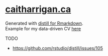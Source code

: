 # [caitharrigan.ca](https://www.caitharrigan.ca)

Generated with [distill for Rmarkdown](https://rstudio.github.io/distill/).  
Example for my data-driven CV [here](https://github.com/harrig12/cait-vitae)

TODO 

* https://github.com/rstudio/distill/issues/105 

